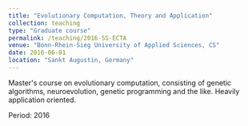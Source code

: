```yaml
---
title: "Evolutionary Computation, Theory and Application"
collection: teaching
type: "Graduate course"
permalink: /teaching/2016-SS-ECTA
venue: "Bonn-Rhein-Sieg University of Applied Sciences, CS"
date: 2016-06-01
location: "Sankt Augustin, Germany"
---
```


Master's course on evolutionary computation, consisting of genetic algorithms, neuroevolution, genetic programming and the like. Heavily application oriented.

Period: 2016

